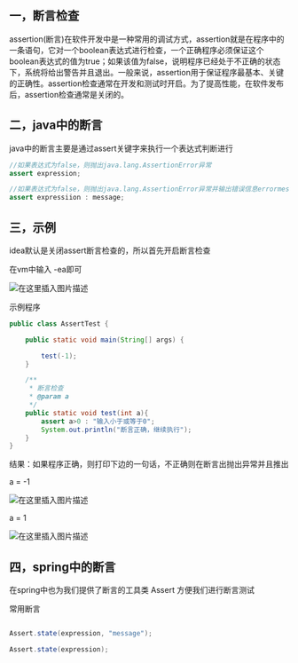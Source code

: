 
## 一，断言检查
assertion(断言)在软件开发中是一种常用的调试方式，assertion就是在程序中的一条语句，它对一个boolean表达式进行检查，一个正确程序必须保证这个boolean表达式的值为true；如果该值为false，说明程序已经处于不正确的状态下，系统将给出警告并且退出。一般来说，assertion用于保证程序最基本、关键的正确性。assertion检查通常在开发和测试时开启。为了提高性能，在软件发布后，assertion检查通常是关闭的。 

## 二，java中的断言

java中的断言主要是通过assert关键字来执行一个表达式判断进行

```java 
//如果表达式为false，则抛出java.lang.AssertionError异常
assert expression;

//如果表达式为false，则抛出java.lang.AssertionError异常并输出错误信息errormessage
assert expressiion : message;

```

## 三，示例

idea默认是关闭assert断言检查的，所以首先开启断言检查

在vm中输入 -ea即可

![在这里插入图片描述](https://img-blog.csdnimg.cn/2019061113211523.png?x-oss-process=image/watermark,type_ZmFuZ3poZW5naGVpdGk,shadow_10,text_aHR0cHM6Ly9ibG9nLmNzZG4ubmV0L3dlaXhpbl80MTkyMjI4OQ==,size_16,color_FFFFFF,t_70)


示例程序

```java
public class AssertTest {

    public static void main(String[] args) {

        test(-1);
    }

    /**
     * 断言检查
     * @param a
     */
    public static void test(int a){
        assert a>0 : "输入小于或等于0";
        System.out.println("断言正确，继续执行");
    }
}
```

结果：如果程序正确，则打印下边的一句话，不正确则在断言出抛出异常并且推出

a = -1

![在这里插入图片描述](https://img-blog.csdnimg.cn/20190611131924959.png)


a = 1

![在这里插入图片描述](https://img-blog.csdnimg.cn/20190611131958536.png)

## 四，spring中的断言

在spring中也为我们提供了断言的工具类
Assert 方便我们进行断言测试


常用断言
```java

Assert.state(expression, "message");

Assert.state(expression);
```